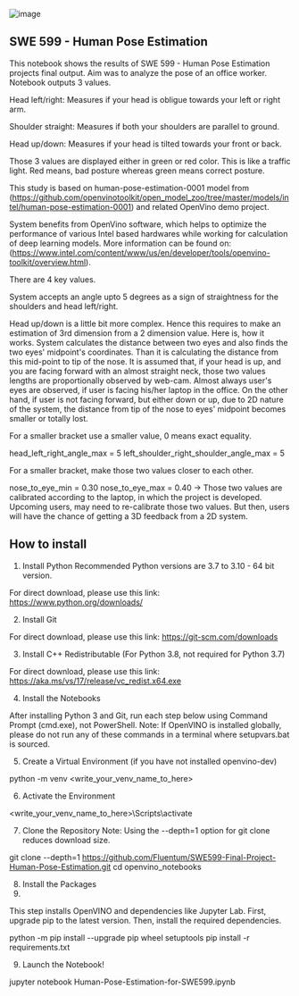 


![image](https://github.com/Fluentum/SWE599-Final-Project-Human-Pose-Estimation/assets/115422651/646cf384-0b8f-41de-802d-33b5d94b4d57)


## SWE 599 - Human Pose Estimation

This notebook shows the results of SWE 599 - Human Pose Estimation projects final output. Aim was to analyze the pose of an office worker. Notebook outputs 3 values.

Head left/right: Measures if your head is obligue towards your left or right arm.

Shoulder straight: Measures if both your shoulders are parallel to ground.

Head up/down: Measures if your head is tilted towards your front or back.

Those 3 values are displayed either in green or red color. This is like a traffic light. Red means, bad posture whereas green means correct posture.

This study is based on human-pose-estimation-0001 model from (https://github.com/openvinotoolkit/open_model_zoo/tree/master/models/intel/human-pose-estimation-0001) and related OpenVino demo project.

System benefits from OpenVino software, which helps to optimize the performance of various Intel based hardwares while working for calculation of deep learning models. More information can be found on: (https://www.intel.com/content/www/us/en/developer/tools/openvino-toolkit/overview.html).

There are 4 key values.

System accepts an angle upto 5 degrees as a sign of straightness for the shoulders and head left/right.

Head up/down is a little bit more complex. Hence this requires to make an estimation of 3rd dimension from a 2 dimension value. Here is, how it works. System calculates the distance between two eyes and also finds the two eyes' midpoint's coordinates. Than it is calculating the distance from this mid-point to tip of the nose. It is assumed that, if your head is up, and you are facing forward with an almost straight neck, those two values lengths are proportionally observed by web-cam. Almost always user's eyes are observed, if user is facing his/her laptop in the office. On the other hand, if user is not facing forward, but either down or up, due to 2D nature of the system, the distance from tip of the nose to eyes' midpoint becomes smaller or totally lost.

For a smaller bracket use a smaller value, 0 means exact equality.

head_left_right_angle_max = 5 left_shoulder_right_shoulder_angle_max = 5

For a smaller bracket, make those two values closer to each other.

nose_to_eye_min = 0.30 nose_to_eye_max = 0.40 -> Those two values are calibrated according to the laptop, in which the project is developed. Upcoming users, may need to re-calibrate those two values. But then, users will have the chance of getting a 3D feedback from a 2D system.

## How to install

1. Install Python
Recommended Python versions are 3.7 to 3.10 - 64 bit version.

For direct download, please use this link:
https://www.python.org/downloads/

2. Install Git

For direct download, please use this link:
https://git-scm.com/downloads

3. Install C++ Redistributable (For Python 3.8, not required for Python 3.7)

For direct download, please use this link:
https://aka.ms/vs/17/release/vc_redist.x64.exe

4. Install the Notebooks

After installing Python 3 and Git, run each step below using Command Prompt (cmd.exe), not PowerShell. Note: If OpenVINO is installed globally, please do not run any of these commands in a terminal where setupvars.bat is sourced.

5. Create a Virtual Environment (if you have not installed openvino-dev)

python -m venv <write_your_venv_name_to_here>

6. Activate the Environment

<write_your_venv_name_to_here>\Scripts\activate

7. Clone the Repository
Note: Using the --depth=1 option for git clone reduces download size.

git clone --depth=1 https://github.com/Fluentum/SWE599-Final-Project-Human-Pose-Estimation.git
cd openvino_notebooks

8. Install the Packages
9.
This step installs OpenVINO and dependencies like Jupyter Lab. First, upgrade pip to the latest version. Then, install the required dependencies.

python -m pip install --upgrade pip wheel setuptools
pip install -r requirements.txt

9. Launch the Notebook!

jupyter notebook Human-Pose-Estimation-for-SWE599.ipynb
